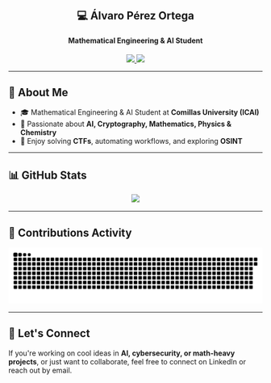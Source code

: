<h2 align="center">💻 Álvaro Pérez Ortega</h2>
<h4 align="center">Mathematical Engineering & AI Student</h4>

<p align="center">
  <a href="mailto:202300845@alu.comillas.edu">
    <img src="https://img.shields.io/badge/Email-202300845@alu.comillas.edu-red?style=for-the-badge&logo=gmail&logoColor=white">
  </a>
  <a href="https://www.linkedin.com/in/alvaro-perez-ortega/" target="_blank">
    <img src="https://img.shields.io/badge/LinkedIn-Profile-blue?style=for-the-badge&logo=linkedin&logoColor=white">
  </a>
</p>

---

## 🚀 About Me

- 🎓 Mathematical Engineering & AI Student at **Comillas University (ICAI)**
- 🧠 Passionate about **AI, Cryptography, Mathematics, Physics & Chemistry**
- 🧩 Enjoy solving **CTFs**, automating workflows, and exploring **OSINT**

---

## 📊 GitHub Stats

<p align="center">
  <img src="https://github-readme-stats.vercel.app/api?username=Coolgolf1&show_icons=true&theme=default&hide_border=true" />
</p>

---

## 🐍 Contributions Activity

<p align="center">
  <picture>
    <source media="(prefers-color-scheme: dark)" srcset="dist/github-snake-dark.svg" />
    <source media="(prefers-color-scheme: light)" srcset="dist/github-snake.svg" />
    <img alt="GitHub Contribution Snake" src="dist/github-snake.svg" />
  </picture>
</p>

---

## 🔗 Let's Connect

If you're working on cool ideas in **AI, cybersecurity, or math-heavy projects**, or just want to collaborate, feel free to connect on LinkedIn or reach out by email.
